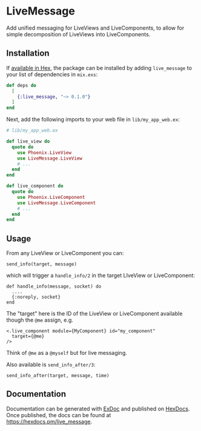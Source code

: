# LiveMessage

Add unified messaging for LiveViews and LiveComponents, to allow for simple decomposition of LiveViews into LiveComponents.

## Installation

If [available in Hex](https://hex.pm/docs/publish), the package can be installed
by adding `live_message` to your list of dependencies in `mix.exs`:

```elixir
def deps do
  [
    {:live_message, "~> 0.1.0"}
  ]
end
```

Next, add the following imports to your web file in `lib/my_app_web.ex`:

```elixir
# lib/my_app_web.ex

def live_view do
  quote do
    use Phoenix.LiveView
    use LiveMessage.LiveView
    # ...
  end
end

def live_component do
  quote do
    use Phoenix.LiveComponent
    use LiveMessage.LiveComponent
    # ...
  end
end
```

## Usage


From any LiveView or LiveComponent you can:
```
send_info(target, message)
```

which will trigger a `handle_info/2` in the target LIveView or LiveComponent:
```
def handle_info(message, socket) do
  ....
  {:noreply, socket}
end
```

The "target" here is the ID of the LiveView or LiveComponent available though the `@me` assign, e.g.
```
<.live_component module={MyComponent} id="my_component"
  target={@me}
/>
```

Think of `@me` as a `@myself` but for live messaging.

Also available is `send_info_after/3`:
```
send_info_after(target, message, time)
```

## Documentation

Documentation can be generated with [ExDoc](https://github.com/elixir-lang/ex_doc)
and published on [HexDocs](https://hexdocs.pm). Once published, the docs can
be found at <https://hexdocs.pm/live_message>.
